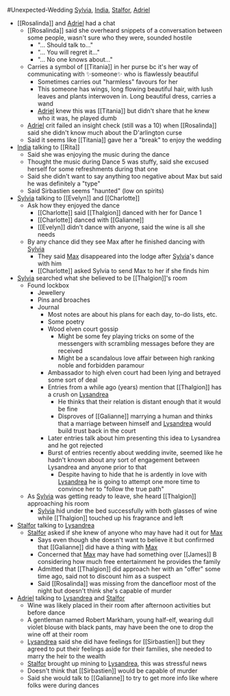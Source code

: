 #Unexpected-Wedding 
[Sylvia](PCs/Past/Sylvia.md), [India](PCs/Current/India.md), [Stalfor](PCs/Current/Stalfor.md), [Adriel](PCs/Current/Adriel.md)

- [[Rosalinda]] and [Adriel](PCs/Current/Adriel.md) had a chat
	- [[Rosalinda]] said she overheard snippets of a conversation between some people, wasn't sure who they were, sounded hostile
		- "... Should talk to..."
		- "... You will regret it..."
		- "... No one knows about..."
	- Carries a symbol of [[Titania]] in her purse bc it's her way of communicating with ✨someone✨ who is flawlessly beautiful
		- Sometimes carries out "harmless" favours for her
		- This someone has wings, long flowing beautiful hair, with lush leaves and plants interwoven in. Long beautiful dress, carries a wand
		- [Adriel](PCs/Current/Adriel.md) knew this was [[Titania]] but didn't share that he knew who it was, he played dumb
	- [Adriel](PCs/Current/Adriel.md) crit failed an insight check (still was a 10) when [[Rosalinda]] said she didn't know much about the D'arlington curse
	- Said it seems like [[Titania]] gave her a "break" to enjoy the wedding
- [India](PCs/Current/India.md) talking to [[Rita]]
	- Said she was enjoying the music during the dance
	- Thought the music during Dance 5 was stuffy, said she excused herself for some refreshments during that one
	- Said she didn't want to say anything too negative about Max but said he was definitely a "type"
	- Said Sirbastien seems "haunted" (low on spirits)
- [Sylvia](PCs/Past/Sylvia.md) talking to [[Evelyn]] and [[Charlotte]]
	- Ask how they enjoyed the dance
		- [[Charlotte]] said [[Thalgion]] danced with her for Dance 1
		- [[Charlotte]] danced with [[Galianne]]
		- [[Evelyn]] didn't dance with anyone, said the wine is all she needs
	- By any chance did they see Max after he finished dancing with [Sylvia](PCs/Past/Sylvia.md)
		- They said [Max](NPCs/Deceased/Max.md) disappeared into the lodge after [Sylvia](PCs/Past/Sylvia.md)'s dance with him
		- [[Charlotte]] asked Sylvia to send Max to her if she finds him
- [Sylvia](PCs/Past/Sylvia.md) searched what she believed to be [[Thalgion]]'s room
	- Found lockbox
		- Jewellery
		- Pins and broaches
		- Journal
			- Most notes are about his plans for each day, to-do lists, etc.
			- Some poetry 
			- Wood elven court gossip
				- Might be some fey playing tricks on some of the messengers with scrambling messages before they are received
				- Might be a scandalous love affair between high ranking noble and forbidden paramour
			- Ambassador to high elven court had been lying and betrayed some sort of deal
			- Entries from a while ago (years) mention that [[Thalgion]] has a crush on [Lysandrea](NPCs/Living/Lysandrea.md)
				- He thinks that their relation is distant enough that it would be fine
				- Disproves of [[Galianne]] marrying a human and thinks that a marriage between himself and [Lysandrea](NPCs/Living/Lysandrea.md) would build trust back in the court
			- Later entries talk about him presenting this idea to Lysandrea and he got rejected
			- Burst of entries recently about wedding invite, seemed like he hadn't known about any sort of engagement between Lysandrea and anyone prior to that
				- Despite having to hide that he is ardently in love with [Lysandrea](NPCs/Living/Lysandrea.md) he is going to attempt one more time to convince her to "follow the true path"
	- As [Sylvia](PCs/Past/Sylvia.md) was getting ready to leave, she heard [[Thalgion]] approaching his room
		- [Sylvia](PCs/Past/Sylvia.md) hid under the bed successfully with both glasses of wine while [[Thalgion]] touched up his fragrance and left
- [Stalfor](PCs/Current/Stalfor.md) talking to [Lysandrea](NPCs/Living/Lysandrea.md)
	- [Stalfor](PCs/Current/Stalfor.md) asked if she knew of anyone who may have had it out for [Max](NPCs/Deceased/Max.md)
		- Says even though she doesn't want to believe it but confirmed that [[Galianne]] did have a thing with [Max](NPCs/Deceased/Max.md)
		- Concerned that [Max](NPCs/Deceased/Max.md) may have had something over [[James]] B considering how much free entertainment he provides the family
		- Admitted that [[Thalgion]] did approach her with an "offer" some time ago, said not to discount him as a suspect
		- Said [[Rosalinda]] was missing from the dancefloor most of the night but doesn't think she's capable of murder
- [Adriel](PCs/Current/Adriel.md) talking to [Lysandrea](NPCs/Living/Lysandrea.md) and [Stalfor](PCs/Current/Stalfor.md)
	- Wine was likely placed in their room after afternoon activities but before dance
	- A gentleman named Robert Markham, young half-elf, wearing dull violet blouse with black pants, may have been the one to drop the wine off at their room
	- [Lysandrea](NPCs/Living/Lysandrea.md) said she did have feelings for [[Sirbastien]] but they agreed to put their feelings aside for their families, she needed to marry the heir to the wealth
	- [Stalfor](PCs/Current/Stalfor.md) brought up mining to [Lysandrea](NPCs/Living/Lysandrea.md), this was stressful news
	- Doesn't think that [[Sirbastien]] would be capable of murder
	- Said she would talk to [[Galianne]] to try to get more info like where folks were during dances